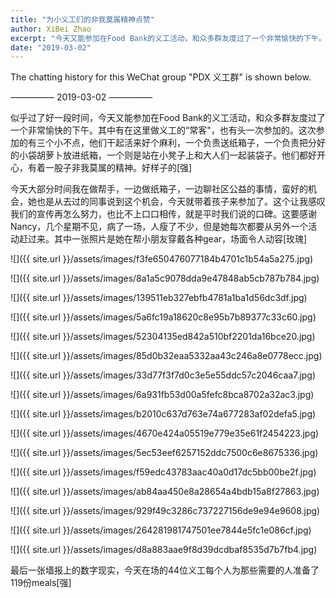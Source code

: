 ```yaml
---
title: "为小义工们的非我莫属精神点赞"
author: XiBei Zhao
excerpt: "今天又能参加在Food Bank的义工活动，和众多群友度过了一个非常愉快的下午。其中有在这里做义工的"常客，也有头一次参加的。这次参加的有三个小不点，他们干起活来好个麻利，一个负责送纸箱子，一个负责把分好的小袋胡萝卜放进纸箱，一个则是站在小凳子上和大人们一起装袋子。他们都好开心，有着一股子非我莫属的精神。好样子的！
date: "2019-03-02"
---
```


The chatting history for this WeChat group "PDX 义工群" is shown below.

—————  2019-03-02  —————

似乎过了好一段时间，今天又能参加在Food Bank的义工活动，和众多群友度过了一个非常愉快的下午。其中有在这里做义工的“常客"，也有头一次参加的。这次参加的有三个小不点，他们干起活来好个麻利，一个负责送纸箱子，一个负责把分好的小袋胡萝卜放进纸箱，一个则是站在小凳子上和大人们一起装袋子。他们都好开心，有着一股子非我莫属的精神。好样子的[强]

今天大部分时间我在做帮手，一边做纸箱子，一边聊社区公益的事情，蛮好的机会，她也是从去过的同事说到这个机会，今天就带着孩子来参加了。这个让我感叹我们的宣传再怎么努力，也比不上口口相传，就是平时我们说的口碑。这要感谢Nancy，几个星期不见，病了一场，人瘦了不少，但是她每次都要从另外一个活动赶过来。其中一张照片是她在帮小朋友穿戴各种gear，场面令人动容[玫瑰]

![]({{ site.url }}/assets/images/f3fe650476077184b4701c1b54a5a275.jpg)

![]({{ site.url }}/assets/images/8a1a5c9078dda9e47848ab5cb787b784.jpg)

![]({{ site.url }}/assets/images/139511eb327ebfb4781a1ba1d56dc3df.jpg)

![]({{ site.url }}/assets/images/5a6fc19a18620c8e95b7b89377c33c60.jpg)

![]({{ site.url }}/assets/images/52304135ed842a510bf2201da16bce20.jpg)

![]({{ site.url }}/assets/images/85d0b32eaa5332aa43c246a8e0778ecc.jpg)

![]({{ site.url }}/assets/images/33d77f3f7d0c3e5e55ddc57c2046caa7.jpg)

![]({{ site.url }}/assets/images/6a931fb53d00a5fefc8bca8702a32ac3.jpg)

![]({{ site.url }}/assets/images/b2010c637d763e74a677283af02defa5.jpg)

![]({{ site.url }}/assets/images/4670e424a05519e779e35e61f2454223.jpg)

![]({{ site.url }}/assets/images/5ec53eef6257152ddc7500c6e8675336.jpg)

![]({{ site.url }}/assets/images/f59edc43783aac40a0d17dc5bb00be2f.jpg)

![]({{ site.url }}/assets/images/ab84aa450e8a28654a4bdb15a8f27863.jpg)

![]({{ site.url }}/assets/images/929f49c3286c737227156de9e94e9608.jpg)

![]({{ site.url }}/assets/images/264281981747501ee7844e5fc1e086cf.jpg)

![]({{ site.url }}/assets/images/d8a883aae9f8d39dcdbaf8535d7b7fb4.jpg)

最后一张墙报上的数字现实，今天在场的44位义工每个人为那些需要的人准备了119份meals[强]

